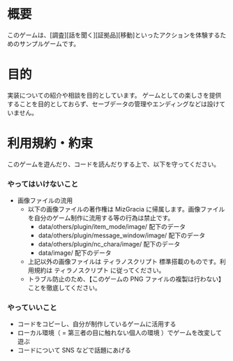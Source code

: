 # 概要

このゲームは、[調査][話を聞く][証拠品][移動]といったアクションを体験するためのサンプルゲームです。

# 目的

実装についての紹介や相談を目的としています。
ゲームとしての楽しさを提供することを目的としておらず、セーブデータの管理やエンディングなどは設けていません。

# 利用規約・約束

このゲームを遊んだり、コードを読んだりする上で、以下を守ってください。

### やってはいけないこと

- 画像ファイルの流用
  - 以下の画像ファイルの著作権は MizGracia に帰属します。画像ファイルを自分のゲーム制作に流用する等の行為は禁止です。
    - data/others/plugin/item_mode/image/ 配下のデータ
    - data/others/plugin/message_window/image/ 配下のデータ
    - data/others/plugin/nc_chara/image/ 配下のデータ
    - data/image/ 配下のデータ
  - 上記以外の画像ファイルは ティラノスクリプト 標準搭載のものです。利用規約は ティラノスクリプト に従ってください。
  - トラブル防止のため、【このゲームの PNG ファイルの複製は行わない】ことを徹底してください。

### やっていいこと

- コードをコピーし、自分が制作しているゲームに活用する
- ローカル環境（ = 第三者の目に触れない個人の環境 ）でゲームを改変して遊ぶ
- コードについて SNS などで話題にあげる
